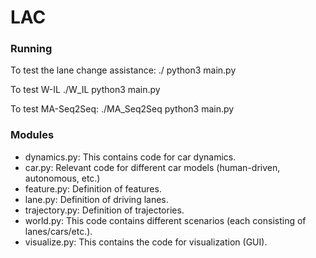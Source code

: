 # LAC

### Running

To test the lane change assistance:
./ python3 main.py

To test W-IL
./W_IL python3 main.py

To test MA-Seq2Seq:
./MA_Seq2Seq python3 main.py

### Modules

- dynamics.py: This contains code for car dynamics.
- car.py: Relevant code for different car models (human-driven, autonomous, etc.)
- feature.py: Definition of features.
- lane.py: Definition of driving lanes.
- trajectory.py: Definition of trajectories.
- world.py: This code contains different scenarios (each consisting of lanes/cars/etc.).
- visualize.py: This contains the code for visualization (GUI).
